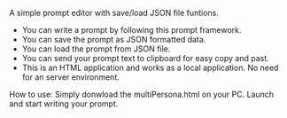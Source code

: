 A simple prompt editor with save/load JSON file funtions.
+ You can write a prompt by following this prompt framework.
+ You can save the prompt as JSON formatted data.
+ You can load the prompt from JSON file.
+ You can send your prompt text to clipboard for easy copy and past.
+ This is an HTML application and works as a local application.  No need for an server environment.

How to use:
Simply donwload the multiPersona.html on your PC.
Launch and start writing your prompt.

